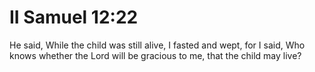 # II Samuel 12:22

He said, While the child was still alive, I fasted and wept, for I said, Who knows whether the Lord will be gracious to me, that the child may live?
